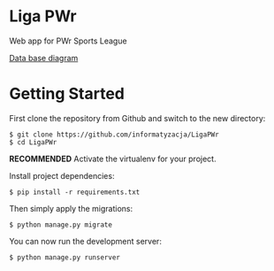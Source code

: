 # Liga PWr
Web app for PWr Sports League

[Data base diagram](https://dbdiagram.io/d/Liga-PWr-65df5266cd45b569fb210bfd)

# Getting Started

First clone the repository from Github and switch to the new directory:

    $ git clone https://github.com/informatyzacja/LigaPWr
    $ cd LigaPWr
    
**RECOMMENDED** Activate the virtualenv for your project.
    
Install project dependencies:

    $ pip install -r requirements.txt
    
    
Then simply apply the migrations:

    $ python manage.py migrate
    

You can now run the development server:

    $ python manage.py runserver
